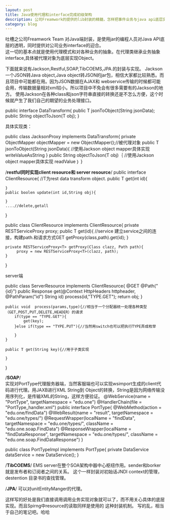 ```yaml
---
layout: post
title: Java使用代理和interface完成初级架构
description: 公司Freamwork的提供的lib封装的精髓，怎样把事件业务与java api底层实现相关联。
category: blog
---
```


吐槽之公司Freamwork Team 对Java端封装，是使用jar的编程人员对Java API底层的透明，同时提供对公司业务interface的迎合。<br/>
这一切的基本点就是使用代理模式和对各种业务的抽象。在代理类继承业务抽象interface,具体被代理对象为底层实现Object。

下面就来说有Jackson,Restful,SOAP,TibCOEMS,JPA.的封装与实现。
Jackson一个JSON转Java object,Java object转JSON的jar包，相信大家都比较熟悉。而且项目中可能都在用。因为JSON数据在AJAX和
webservice传输的时候都可能会用，传输数据量相对xml较小。所以项目中不免会有很多需要有的Jackson的地方。
使用Jackson在各种class和json字符串直接的转换还是不怎么方便，这个时候就产生了我们自己的期望的业务处理接口。

public interface DataTransform<T>{
	public T jsonToObject(String jsonData);
    public String objectToJson(T obj);
}

具体实现类：

public class  JacksonProxy<T> implements DataTransform<T>{
    private ObjectMapper objectMapper = new ObjectMapper();//被代理对象
    public T jsonToObject(String jsonData){
       //使用Jackson object mapper具体实现 writeValueAsString
    }
    public String objectToJson(T obj)｛
       //使用Jackson object mapper具体实现  readValue
    ｝
}


/**restful同时实现client resource和 server resource**/ 
public interface ClientResource<T>{ //T为rest data transform object.
	public T get(int id){

    }
    public boolen update(int id,String obj){

    }
    ....//delete,getall
}

public class ClientResource implements ClientResource<T>{
	private RESTServiceProxy<T> proxy;
    public T get(id){
      //service 建立service之间的连接，构建path.和请求方式GET
      getProxy(class,path).get(id);
    }

    private RESTServiceProxy<T> getProxy(Class clazz, Path path){
         proxy = new RESTServiceProxy<T>(clazz, path);
    }
}

server端

public   class ServerResource implements ClientResource<T>{
	@GET
	@Path("{id}")
    public Response get(@Context HttpHeaders httpheader, @PathParam("id") String id)
      process(id,"TYPE.GET");
      return obj;
    }
   
    public void  process(params,type){//相当于一个分配器统一处理各种类型（GET,POST,PUT,DELETE,HEADER）的请求
        if(type == "TYPE.GET"){
        	get(key);
        }else if(type == "TYPE.PUT"){//当然用switch也可以把执行TYPE弄成枚举

        }
    }
    
    public T get(String key){//用于子类实现

    }
}


/**SOAP**/  
实现对PortType代理服务器端，当然客服端也可以实现wsimport生成的client代码进行代理。用JAXB进行XML String到
Object的转换，String是因为网络传输没用序列化，是传输XML的String，这样方便验证。
@WebService(name = "PortType", targetNamespace = "edu.one")
@HandlerChain(file = "PortType_handler.xml")
public interface PortType{
	@WebMethod(action = "edu.one/findData")
    @WebResult(name = "result", targetNamespace = "edu.one/types/")
    @RequestWrapper(localName = "findData", targetNamespace = "edu.one/types/", className = "edu.one.soap.FindData")
    @ResponseWrapper(localName = "findDataResponse", targetNamespace = "edu.one/types/", className = "edu.one.soap.FindDataResponse")
}

public class PortTypeImpl implements PortType{
	private DataService dataService = new DataService();
}


/**TibCOEMS**/
EMS server在整个SOA架构中器中心枢纽作用。sender和borker就是发布者和订阅者之间的关系。
这个一样封装对初始话JNDI context的管理，destention 目录书的查找管理。

/**JPA**/
可以对unitEntityManger的代理。


这样写的好处是我们直接调用调用业务实现对象就可以了，而不用关心具体的底层实现。而且Spirng中resource的读取同样是使用的
这种封装机制。
写的乱，相当于自己的笔记吧。哈哈
